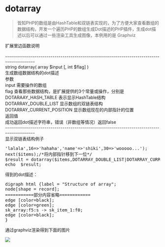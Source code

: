 # dotarray
>皆知PHP的数组是由HashTable和双链表实现的，为了方便大家查看数组的数据结构，开发一个遍历PHP的数组生成Dot描述的PHP插件，生成dot描述以后可以通过一些渲染工具生成图像，本例用的是 Graphviz<br>
   
扩展里边函数说明 <br>
<br>--------------------------------------------------------------------------------------------- <br>
string    dotarray( array $input [, int $flag] ) <br>
生成数组数据结构的dot描述 <br>
参数 <br>
input   需要操作的数组 <br>
flag   查看那些数据结构，是扩展提供的3个常量或操作，分别是 <br>
     DOTARAAY_HASH_TABLE 表示显示HashTable结构 <br>
     DOTARRAY_DOUBLE_LIST 显示数组的双链表结构 <br>
     DOTARRAY_CURRENT_POSITION 显示数组现在的内部指针的位置 <br>
返回值 <br>
成功返回dot描述字符串，错误（非数组等情况）返回false 
<br>--------------------------------------------------------------------------------------------- <br>
显示双链表结构例子 <br>

<pre>
<?php  
  
$items = array(1,2,8=>'lalala',16=>'hahaha','name'=>'shiki',30=>'wooooo...');  
next($items);/*将内部指针移到下一位*/  
$result = dotarray($items,DOTARRAY_DOUBLE_LIST|DOTARRAY_CURRENT_POSITION);  
echo  $result;  
</pre>
得到的dot描述： 

<pre>
digraph html {label = "Structure of array";  
node[shape = record];  
===========部分内容省略============  
edge [color=black];  
edge [color=green];  
sk_array:f5:s -> sk_item_1:f0;  
edge [color=black];  
}  
</pre>

通过graphviz渲染得到下面的图片 

![](http://dl2.iteye.com/upload/attachment/0107/2260/10f186b3-e037-3772-93d3-ea06609e6c89.png)
